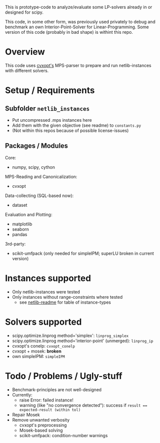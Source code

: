 This is prototype-code to analyze/evaluate some LP-solvers already in or designed for
scipy.

This code, in some other form, was previously used privately to debug and benchmark
an own Interior-Point-Solver for Linear-Programming. Some version of this code
(probably in bad shape) is withint this repo.

# Overview
This code uses [cvxopt's](http://cvxopt.org/index.html) MPS-parser to prepare and
run netlib-instances with different solvers.

# Setup / Requirements
## Subfolder ```netlib_instances```
- Put uncompressed .mps instances here
- Add them with the given objective (see readme) to ```constants.py```
- (Not within this repos because of possible license-issues)

## Packages / Modules
Core:
  - numpy, scipy, cython

MPS-Reading and Canonicalization:
  - cvxopt

Data-collecting (SQL-based now):
  - dataset

Evaluation and Plotting:
  - matplotlib
  - seaborn
  - pandas

3rd-party:
  - scikit-umfpack (only needed for simpleIPM; superLU broken in current version)

# Instances supported
- Only netlib-instances were tested
- Only instances without range-constraints where tested
    - see [netlib-readme](http://www.netlib.org/lp/data/readme) for table of instance-types

# Solvers supported
- scipy.optimize.linprog method='simplex': ```linprog_simplex```
- scipy.optimize.linprog method='interior-point' (unmerged): ```linprog_ip```
- cvxopt's conelp: ```cvxopt_conelp```
- cvxopt + mosek: **broken**
- own simpleIPM: ```simpleIPM```

# Todo / Problems / Ugly-stuff
- Benchmark-principles are not well-designed
 - Currently:
   - raise Error: failed instance!
   - warning (like "no convergence detected"): success if ```result == expected-result (within tol)```
- Repair Mosek
- Remove unwanted verbosity
  - cvxopt's preprocessing
  - Mosek-based solving
  - scikit-umfpack: condition-number warnings
